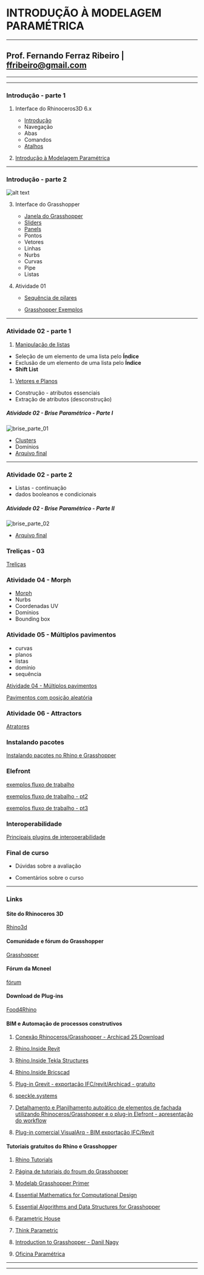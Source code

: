 # INTRODUÇÃO À MODELAGEM PARAMÉTRICA

_______

<!-- ## MBI BIM | SENAI-CIMATEC | 2021.2 -->

## Prof. Fernando Ferraz Ribeiro | ffribeiro@gmail.com

_______

<!-- ### [Edital de Avaliação](EdialAvaliacoes/edital01.md) -->

_______

### Introdução - parte 1

1. Interface do Rhinoceros3D  6.x

    - [Introdução](https://255ribeiro.github.io/intro_rhino/)
    - Navegação
    - Abas
    - Comandos
    - [Atalhos](https://255ribeiro.github.io/intro_rhino/atalhosRhino/atalhosRhino.html)

2. [Introdução à Modelagem Paramétrica](slides/Intro_modelagem_param_MBI_BIM.pdf)

_______

### Introdução - parte 2

![alt text](slides/Fluxograma_design_generativo.png)

3. Interface do Grasshopper

   - [Janela do Grasshopper](./gh_interface/gh_inter.md)
   - [Sliders](./Slider/Slider_config.md)
   - [Panels](./Panels/Painel_config.MD)
   - Pontos
   - Vetores
   - Linhas
   - Nurbs
   - Curvas
   - Pipe
   - Listas    


4. Atividade 01 

   - [Sequência de pilares](./gh_pilares/gh_pilares.md)

   - [Grasshopper Exemplos](./gh_exemplos/gh-exemplos.md) 

_______

### Atividade 02 - parte 1

1. [Manipulação de listas](./gh_list_intro/gh_list_basics.md)

  - Seleção de um elemento de uma lista pelo **Índice**
  - Exclusão de um elemento de uma lista pelo **Índice**
  - **Shift List**

1. [Vetores e Planos](./gh_vect_plane/vect_plane_basics.md)

  - Construção - atributos essenciais
  - Extração de atributos (desconstrução)

##### Atividade 02 - Brise Paramétrico - Parte I



![brise_parte_01](./gh_brise/exemplo_brise_parte_01.png)
 - [Clusters](./gh_clusters/clusters.md)
 - Domínios
 - [Arquivo final](./gh_brise/brise_parametrico_2021.gh)

_______

### Atividade 02 - parte 2

 - Listas - continuação
 - dados booleanos e condicionais

##### Atividade 02 - Brise Paramétrico - Parte II


![brise_parte_02](./gh_brise/exemplo_brise_parte_02.png)
 - [Arquivo final](./gh_brise/brise_parametrico_2021b.gh)

### Treliças - 03

[Treliças](gh_treliças/trelicas.md)


### Atividade 04 - Morph

 - [Morph](./gh_morph/gh_morph.md)
 - Nurbs
 - Coordenadas UV
 - Domínios
 - Bounding box

### Atividade 05 - Múltiplos pavimentos

 - curvas
 - planos
 - listas
 - domínio
 - sequência

  [Atividade 04 - Múltiplos pavimentos](./gh_multi_pav/gh_multi_pav.md)

  
  [Pavimentos com posição aleatória](gh_multi_pav/random_tower.gh)


### Atividade 06 - Attractors

[Atratores](./gh_attractors/attractors.md)

### Instalando pacotes

[Instalando pacotes no Rhino e Grasshopper](./install_packages/install_packages.md)

### Elefront

[exemplos fluxo de trabalho](./dl_assets/projeto_mpsd.zip)

[exemplos fluxo de trabalho - pt2](./dl_assets/TER_01_terreno_3d_V00.gh)

[exemplos fluxo de trabalho - pt3](./dl_assets/projeto_mpsd/projeto_mpsd/Terreno/TER_02_mov_de_terra_V00.gh)

### Interoperabilidade

[Principais plugins de interoperabilidade](./interop/interop.md)

### Final de curso

 - Dúvidas sobre a avaliação

 - Comentários sobre o curso

_______

### Links

#### Site do Rhinoceros 3D

[Rhino3d](https://www.rhino3d.com/)

#### Comunidade e fórum do Grasshopper

[Grasshopper](https://www.grasshopper3d.com/)

#### Fórum da Mcneel

[fórum](https://discourse.mcneel.com/)

#### Download de Plug-ins

[Food4Rhino](https://www.food4rhino.com/)

#### BIM e Automação de processos construtivos

1. [Conexão Rhinoceros/Grasshopper - Archicad 25 Download](https://graphisoft.com/downloads/addons/interoperability/rhino?#live-connection-plugin)

2. [Rhino.Inside Revit](https://www.food4rhino.com/en/app/rhinoinside-autodesk-revit)

3. [Rhino.Inside Tekla Structures](https://www.food4rhino.com/en/resource/rhinoinside-tekla-structures)

4. [Rhino.Inside Bricscad](https://www.bricsys.com/applications/a/?rhino/grasshopper-connection-for-bricscad-bim-a1353-al2360)

5. [Plug-in Grevit - exportação IFC/revit/Archicad - gratuito](https://www.food4rhino.com/app/grevit-grasshopper-native-bim)
   
6. [speckle.systems](https://speckle.systems/)

7. [Detalhamento e Planilhamento autoático de elementos de fachada utilizando Rhinoceros/Grasshopper e o plug-in Elefront - apresentação do workflow](https://www.youtube.com/watch?v=i1A2fU_H4fA&t=31s)

8. [Plug-in comercial VisualArq - BIM exportação IFC/Revit](https://www.visualarq.com/)

#### Tutoriais gratuitos do Rhino e Grasshopper

1. [Rhino Tutorials](https://www.youtube.com/channel/UCsWpNdwxf0I3ffkedM505xA/featured)

1. [Página de tutoriais do froum do Grasshopper](https://www.grasshopper3d.com/page/tutorials-1)

1. [Modelab Grasshopper Primer](https://aae280.files.wordpress.com/2014/10/mode-lab-grasshopper-primer-third-edition.pdf)

1. [Essential Mathematics for Computational Design](https://discourse.mcneel.com/t/the-essential-mathematics-third-edition/4049)

1. [Essential Algorithms and Data Structures for Grasshopper ](https://www.food4rhino.com/en/resource/essential-algorithms-and-data-structures-grasshopper)

1. [Parametric House](https://www.youtube.com/parametrichouse)

1. [Think Parametric](https://www.youtube.com/c/Thinkparametric)

1. [Introduction to Grasshopper - Danil Nagy](https://medium.com/intro-to-grasshopper)

1. [Oficina Paramétrica](https://www.youtube.com/@OficinaParametrica)

_______
_______
